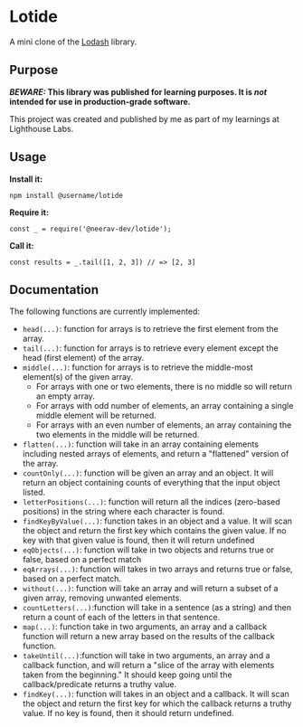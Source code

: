 # Lotide

A mini clone of the [Lodash](https://lodash.com) library.

## Purpose

**_BEWARE:_ This library was published for learning purposes. It is _not_ intended for use in production-grade software.**

This project was created and published by me as part of my learnings at Lighthouse Labs. 

## Usage

**Install it:**

`npm install @username/lotide`

**Require it:**

`const _ = require('@neerav-dev/lotide');`

**Call it:**

`const results = _.tail([1, 2, 3]) // => [2, 3]`

## Documentation

The following functions are currently implemented:

* `head(...)`: function for arrays is to retrieve the first element from the array.
* `tail(...)`: function for arrays is to retrieve every element except the head (first element) of the array.
* `middle(...)`: function for arrays is to retrieve the middle-most element(s) of the given array.
  * For arrays with one or two elements, there is no middle so will return an empty array.
  * For arrays with odd number of elements, an array containing a single middle element will be returned.
  * For arrays with an even number of elements, an array containing the two elements in the middle will be returned.
* `flatten(...)`: function will take in an array containing elements including nested arrays of elements, and return a "flattened" version of the array.
* `countOnly(...)`: function will be given an array and an object. It will return an object containing counts of everything that the input object listed.
* `letterPositions(...)`: function will return all the indices (zero-based positions) in the string where each character is found.
* `findKeyByValue(...)`: function takes in an object and a value. It will scan the object and return the first key which contains the given value. If no key with that given value is found, then it will return undefined
* `eqObjects(...)`: function will take in two objects and returns true or false, based on a perfect match
* `eqArrays(...)`: function will takes in two arrays and returns true or false, based on a perfect match.
* `without(...)`: function will take an array and will return a subset of a given array, removing unwanted elements.
* `countLetters(...)`:function will take in a sentence (as a string) and then return a count of each of the letters in that sentence.
* `map(...)`: function take in two arguments, an array and a callback function will return a new array based on the results of the callback function.
* `takeUntil(...)`:function will take in two arguments, an array and a callback function, and will return a "slice of the array with elements taken from the beginning." It should keep going until the callback/predicate returns a truthy value.
* `findKey(...)`: function will takes in an object and a callback. It will scan the object and return the first key for which the callback returns a truthy value. If no key is found, then it should return undefined.